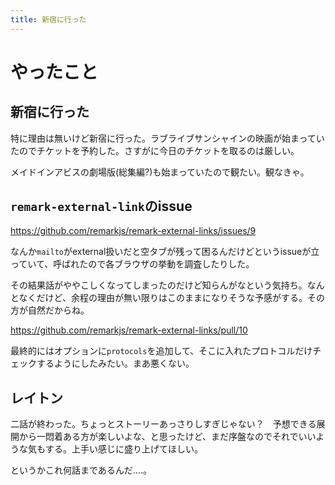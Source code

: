 ```yaml
---
title: 新宿に行った
---
```


# やったこと

## 新宿に行った

特に理由は無いけど新宿に行った。ラブライブサンシャインの映画が始まっていたのでチケットを予約した。さすがに今日のチケットを取るのは厳しい。

メイドインアビスの劇場版(総集編?)も始まっていたので観たい。観なきゃ。

## `remark-external-link`のissue

https://github.com/remarkjs/remark-external-links/issues/9

なんか`mailto`がexternal扱いだと空タブが残って困るんだけどというissueが立っていて、呼ばれたので各ブラウザの挙動を調査したりした。

その結果話がややこしくなってしまったのだけど知らんがなという気持ち。なんとなくだけど、余程の理由が無い限りはこのままになりそうな予感がする。その方が自然だからね。

https://github.com/remarkjs/remark-external-links/pull/10

最終的にはオプションに`protocols`を追加して、そこに入れたプロトコルだけチェックするようにしたみたい。まあ悪くない。

## レイトン

二話が終わった。ちょっとストーリーあっさりしすぎじゃない？　予想できる展開から一悶着ある方が楽しいよな、と思ったけど、まだ序盤なのでそれでいいような気もする。上手い感じに盛り上げてほしい。

というかこれ何話まであるんだ‥‥。
